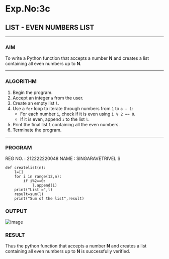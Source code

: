 # Exp.No:3c
## LIST - EVEN NUMBERS LIST

---

### AIM  
To write a Python function that accepts a number **N** and creates a list containing all even numbers up to **N**.

---

### ALGORITHM

1. Begin the program.  
2. Accept an integer `a` from the user.  
3. Create an empty list `l`.  
4. Use a `for` loop to iterate through numbers from `1` to `a - 1`:  
   - For each number `i`, check if it is even using `i % 2 == 0`.  
   - If it is even, append `i` to the list `l`.  
5. Print the final list `l` containing all the even numbers.  
6. Terminate the program.

---

### PROGRAM
REG NO. : 212222220048
NAME : SINGARAVETRIVEL S

```
def createlist(n):
    l=[]
    for i in range(12,n):
        if i%2==0:
            l.append(i)
    print("List =",l)
    result=sum(l)
    print("Sum of the list",result)
```

### OUTPUT

![image](https://github.com/user-attachments/assets/3ccf2c32-2850-402a-aa3a-d323e5c35462)

### RESULT

Thus the python function that accepts a number **N** and creates a list containing all even numbers up to **N** is successfully verified.
